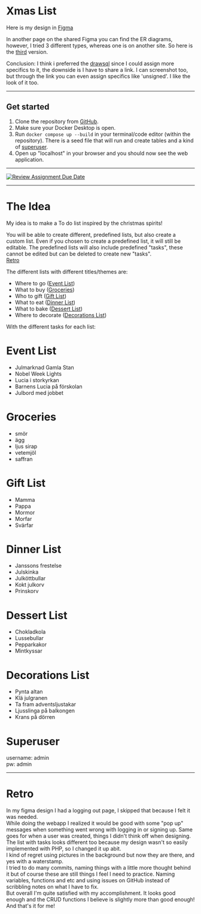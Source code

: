 # Xmas List  

Here is my design in [Figma](https://www.figma.com/design/HFj4q35xjuHdruXLuH8rHB/U03?node-id=0-1&t=6om5Lk0hxoBU4ifD-1)  

In another page on the shared Figma you can find the ER diagrams, however, I tried 3 different types, whereas one is on another site. So here is the [third](https://drawsql.app/teams/hej-8/diagrams/ida) version.

Conclusion: I think i preferred the [drawsql](https://drawsql.app/teams/hej-8/diagrams/ida) since I could assign more specifics to it, the downside is I have to share a link. I can screenshot too, but through the link you can even assign specifics like 'unsigned'. I like the look of it too.

---------------------------
## Get started  

1. Clone the repository from [GitHub](https://github.com/chas-academy/u03-todo-Chokladglasyr).
2. Make sure your Docker Desktop is open.
3. Run ```docker compose up --build``` in your terminal/code editor (within the repository). There is a seed file that will run and create tables and a kind of [superuser](#superuser).
4. Open up "localhost" in your browser and you should now see the web application.  


-------------------  

[![Review Assignment Due Date](https://classroom.github.com/assets/deadline-readme-button-22041afd0340ce965d47ae6ef1cefeee28c7c493a6346c4f15d667ab976d596c.svg)](https://classroom.github.com/a/5k4uDUDX)
  
-------------------  

# The Idea
My idea is to make a To do list inspired by the christmas spirits! 

You will be able to create different, predefined lists, but also create a custom list. Even if you chosen to create a predefined list, it will still be editable. The predefined lists will also include predefined "tasks", these cannot be edited but can be deleted to create new "tasks".  
[Retro](#retro)

The different lists with different titles/themes are:  
+ Where to go ([Event List](#event-list))
+ What to buy ([Groceries](#groceries))
+ Who to gift ([Gift List](#gift-list))
+ What to eat ([Dinner List](#dinner-list))
+ What to bake ([Dessert List](#dessert-list))
+ Where to decorate ([Decorations List](#decorations-list))  

With the different tasks for each list:  

# Event List
+ Julmarknad Gamla Stan
+ Nobel Week Lights
+ Lucia i storkyrkan
+ Barnens Lucia på förskolan
+ Julbord med jobbet

# Groceries
+ smör
+ ägg
+ ljus sirap
+ vetemjöl
+ saffran

# Gift List 
+ Mamma
+ Pappa
+ Mormor
+ Morfar
+ Svärfar

# Dinner List
+ Janssons frestelse
+ Julskinka
+ Julköttbullar
+ Kokt julkorv
+ Prinskorv

# Dessert List
+ Chokladkola
+ Lussebullar
+ Pepparkakor
+ Mintkyssar

# Decorations List
+ Pynta altan
+ Klä julgranen
+ Ta fram adventsljustakar 
+ Ljusslinga på balkongen
+ Krans på dörren

# Superuser  
username: admin  
pw: admin  
  
----------------------------------
# Retro
In my figma design I had a logging out page, I skipped that because I felt it was needed.  
While doing the webapp I realized it would be good with some "pop up" messages when something went wrong with logging in or signing up. Same goes for when a user was created, things I didn't think off when designing.  
The list with tasks looks different too because my design wasn't so easily implemented with PHP, so I changed it up abit.  
I kind of regret using pictures in the background but now they are there, and yes with a waterstamp.  
I tried to do many commits, naming things with a little more thought behind it but of course these are still things I feel I need to practice. Naming variables, functions and etc and using issues on GitHub instead of scribbling notes on what I have to fix.  
But overall I'm quite satisfied with my accomplishment.  It looks good enough and the CRUD functions I believe is slightly more than good enough! And that's it for me!